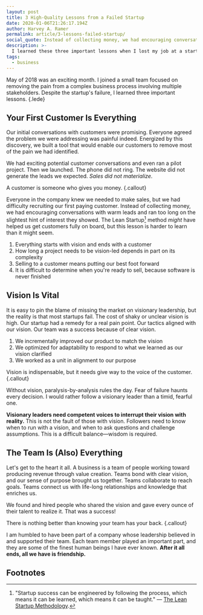 ```yaml
---
layout: post
title: 3 High-Quality Lessons from a Failed Startup
date: 2020-01-06T21:26:17.194Z
author: Harvey A. Ramer
permalink: article/3-lessons-failed-startup/
social_quote: Instead of collecting money, we had encouraging conversations with warm leads and ran too long on the slightest hint of interest they showed.
description: >-
  I learned these three important lessons when I lost my job at a startup.
tags:
  - business
---
```


May of 2018 was an exciting month. I joined a small team focused on removing the pain from a complex business process involving multiple stakeholders. Despite the startup's failure, I learned three important lessons. {.lede}

## Your First Customer Is Everything

Our initial conversations with customers were promising. Everyone agreed the problem we were addressing was painful indeed. Energized by this discovery, we built a tool that would enable our customers to remove most of the pain we had identified.

We had exciting potential customer conversations and even ran a pilot project. Then we launched. The phone did not ring. The website did not generate the leads we expected. _Sales did not materialize._

A customer is someone who gives you money. {.callout}

Everyone in the company knew we needed to make sales, but we had difficulty recruiting our first paying customer. Instead of collecting money, we had encouraging conversations with warm leads and ran too long on the slightest hint of interest they showed. The Lean Startup[^1] method _might_ have helped us get customers fully on board, but this lesson is harder to learn than it might seem.

1. Everything starts with vision and ends with a customer
2. How long a project needs to be vision-led depends in part on its complexity
3. Selling to a customer means putting our best foot forward
4. It is difficult to determine when you're ready to sell, because software is never finished

## Vision Is Vital

It is easy to pin the blame of missing the market on visionary leadership, but the reality is that most startups fail. The cost of shaky or unclear vision is high. Our startup had a remedy for a real pain point. Our tactics aligned with our vision. Our team was a success because of clear vision.

1. We incrementally improved our product to match the vision
2. We optimized for adaptability to respond to what we learned as our vision clarified
3. We worked as a unit in alignment to our purpose

Vision is indispensable, but it needs give way to the voice of the customer. {.callout}

Without vision, paralysis-by-analysis rules the day. Fear of failure haunts every decision. I would rather follow a visionary leader than a timid, fearful one.

**Visionary leaders need competent voices to interrupt their vision with reality.** This is not the fault of those with vision. Followers need to know when to run with a vision, and when to ask questions and challenge assumptions. This is a difficult balance—wisdom is required.

## The Team Is (Also) Everything

Let's get to the heart it all. A business is a team of people working toward producing revenue through value creation. Teams bond with clear vision, and our sense of purpose brought us together. Teams collaborate to reach goals. Teams connect us with life-long relationships and knowledge that enriches us.

We found and hired people who shared the vision and gave every ounce of their talent to realize it. That was a success!

There is nothing better than knowing your team has your back. {.callout}

I am humbled to have been part of a company whose leadership believed in and supported their team. Each team member played an important part, and they are some of the finest human beings I have ever known. **After it all ends, all we have is friendship.**

## Footnotes

[^1]: "Startup success can be engineered by following the process, which means it can be learned, which means it can be taught." — [The Lean Startup Methodology](http://theleanstartup.com/principles).
